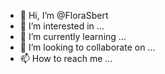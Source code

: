 - 👋 Hi, I’m @FloraSbert
- 👀 I’m interested in ...
- 🌱 I’m currently learning ...
- 💞️ I’m looking to collaborate on ...
- 📫 How to reach me ...

<!---
FloraSbert/FloraSbert is a ✨ special ✨ repository because its `README.md` (this file) appears on your GitHub profile.
You can click the Preview link to take a look at your changes.
--->
